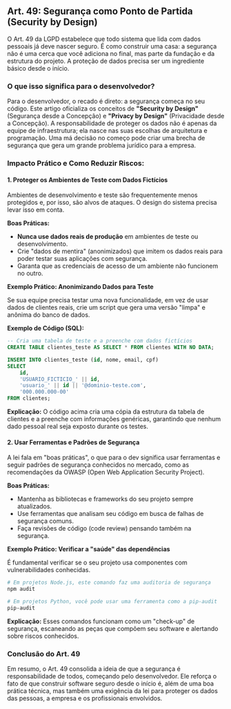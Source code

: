 ## Art. 49: Segurança como Ponto de Partida (Security by Design)

O Art. 49 da LGPD estabelece que todo sistema que lida com dados pessoais já deve nascer seguro. É como construir uma casa: a segurança não é uma cerca que você adiciona no final, mas parte da fundação e da estrutura do projeto. A proteção de dados precisa ser um ingrediente básico desde o início.

### O que isso significa para o desenvolvedor?

Para o desenvolvedor, o recado é direto: a segurança começa no seu código. Este artigo oficializa os conceitos de **"Security by Design"** (Segurança desde a Concepção) e **"Privacy by Design"** (Privacidade desde a Concepção). A responsabilidade de proteger os dados não é apenas da equipe de infraestrutura; ela nasce nas suas escolhas de arquitetura e programação. Uma má decisão no começo pode criar uma brecha de segurança que gera um grande problema jurídico para a empresa.

### Impacto Prático e Como Reduzir Riscos:

#### 1. Proteger os Ambientes de Teste com Dados Fictícios

Ambientes de desenvolvimento e teste são frequentemente menos protegidos e, por isso, são alvos de ataques. O design do sistema precisa levar isso em conta.

**Boas Práticas:**

* **Nunca use dados reais de produção** em ambientes de teste ou desenvolvimento.
* Crie "dados de mentira" (anonimizados) que imitem os dados reais para poder testar suas aplicações com segurança.
* Garanta que as credenciais de acesso de um ambiente não funcionem no outro.

**Exemplo Prático: Anonimizando Dados para Teste**

Se sua equipe precisa testar uma nova funcionalidade, em vez de usar dados de clientes reais, crie um script que gera uma versão "limpa" e anônima do banco de dados.

**Exemplo de Código (SQL):**
```sql
-- Cria uma tabela de teste e a preenche com dados fictícios
CREATE TABLE clientes_teste AS SELECT * FROM clientes WITH NO DATA;

INSERT INTO clientes_teste (id, nome, email, cpf)
SELECT
    id,
    'USUARIO_FICTICIO_' || id,
    'usuario_' || id || '@dominio-teste.com',
    '000.000.000-00'
FROM clientes;
```

**Explicação:** O código acima cria uma cópia da estrutura da tabela de clientes e a preenche com informações genéricas, garantindo que nenhum dado pessoal real seja exposto durante os testes.

#### 2. Usar Ferramentas e Padrões de Segurança

A lei fala em "boas práticas", o que para o dev significa usar ferramentas e seguir padrões de segurança conhecidos no mercado, como as recomendações da OWASP (Open Web Application Security Project).

**Boas Práticas:**

* Mantenha as bibliotecas e frameworks do seu projeto sempre atualizados.
* Use ferramentas que analisam seu código em busca de falhas de segurança comuns.
* Faça revisões de código (code review) pensando também na segurança.

**Exemplo Prático: Verificar a "saúde" das dependências**

É fundamental verificar se o seu projeto usa componentes com vulnerabilidades conhecidas.

```bash
# Em projetos Node.js, este comando faz uma auditoria de segurança
npm audit

# Em projetos Python, você pode usar uma ferramenta como a pip-audit
pip-audit
```

**Explicação:** Esses comandos funcionam como um "check-up" de segurança, escaneando as peças que compõem seu software e alertando sobre riscos conhecidos.

### Conclusão do Art. 49

Em resumo, o Art. 49 consolida a ideia de que a segurança é responsabilidade de todos, começando pelo desenvolvedor. Ele reforça o fato de que construir software seguro desde o início é, além de uma boa prática técnica, mas também uma exigência da lei para proteger os dados das pessoas, a empresa e os profissionais envolvidos.